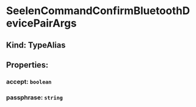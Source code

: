 # **SeelenCommandConfirmBluetoothDevicePairArgs**

## **Kind: TypeAlias**

## **Properties**:

### accept: `boolean`

### passphrase: `string`
